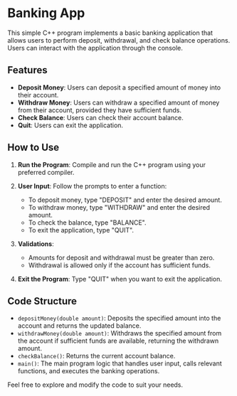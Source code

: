 # Banking App

This simple C++ program implements a basic banking application that allows users to perform deposit, withdrawal, and check balance operations. Users can interact with the application through the console.

## Features

- **Deposit Money**: Users can deposit a specified amount of money into their account.
- **Withdraw Money**: Users can withdraw a specified amount of money from their account, provided they have sufficient funds.
- **Check Balance**: Users can check their account balance.
- **Quit**: Users can exit the application.

## How to Use

1. **Run the Program**: Compile and run the C++ program using your preferred compiler.

2. **User Input**: Follow the prompts to enter a function:
    - To deposit money, type "DEPOSIT" and enter the desired amount.
    - To withdraw money, type "WITHDRAW" and enter the desired amount.
    - To check the balance, type "BALANCE".
    - To exit the application, type "QUIT".

3. **Validations**:
    - Amounts for deposit and withdrawal must be greater than zero.
    - Withdrawal is allowed only if the account has sufficient funds.

4. **Exit the Program**: Type "QUIT" when you want to exit the application.

## Code Structure

- `depositMoney(double amount)`: Deposits the specified amount into the account and returns the updated balance.
- `withdrawMoney(double amount)`: Withdraws the specified amount from the account if sufficient funds are available, returning the withdrawn amount.
- `checkBalance()`: Returns the current account balance.
- `main()`: The main program logic that handles user input, calls relevant functions, and executes the banking operations.

Feel free to explore and modify the code to suit your needs.
